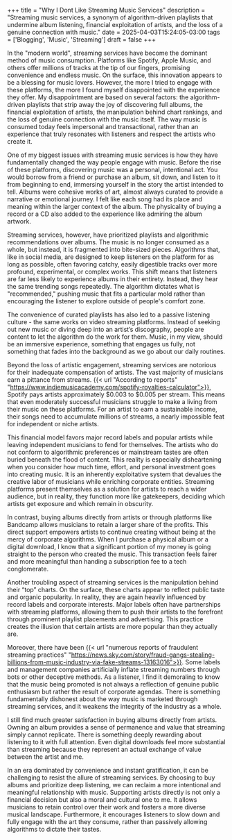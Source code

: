 +++
title = "Why I Dont Like Streaming Music Services"
description = "Streaming music services, a synonym of algorithm-driven playlists that undermine album listening, financial exploitation of artists, and the loss of a genuine connection with music."
date = 2025-04-03T15:24:05-03:00
tags = ['Blogging', 'Music', 'Streaming']
draft = false
+++

In the "modern world", streaming services have become the dominant method of music consumption. Platforms like Spotify, Apple Music, and others offer millions of tracks at the tip of our fingers, promising convenience and endless music. On the surface, this innovation appears to be a blessing for music lovers. However, the more I tried to engage with these platforms, the more I found myself disappointed with the experience they offer. My disappointment are based on several factors: the algorithm-driven playlists that strip away the joy of discovering full albums, the financial exploitation of artists, the manipulation behind chart rankings, and the loss of genuine connection with the music itself. The way music is consumed today feels impersonal and transactional, rather than an experience that truly resonates with listeners and respect the artists who create it.

One of my biggest issues with streaming music services is how they have fundamentally changed the way people engage with music. Before the rise of these platforms, discovering music was a personal, intentional act. You would borrow from a friend or purchase an album, sit down, and listen to it from beginning to end, immersing yourself in the story the artist intended to tell. Albums were cohesive works of art, almost always curated to provide a narrative or emotional journey. I felt like each song had its place and meaning within the larger context of the album. The physicality of buying a record or a CD also added to the experience like admiring the album artwork.

Streaming services, however, have prioritized playlists and algorithmic recommendations over albums. The music is no longer consumed as a whole, but instead, it is fragmented into bite-sized pieces. Algorithms that, like in social media, are designed to keep listeners on the platform for as long as possible, often favoring catchy, easily digestible tracks over more profound, experimental, or complex works. This shift means that listeners are far less likely to experience albums in their entirety. Instead, they hear the same trending songs repeatedly. The algorithm dictates what is "recommended," pushing music that fits a particular mold rather than encouraging the listener to explore outside of people's comfort zone.

The convenience of curated playlists has also led to a passive listening culture - the same works on video streaming platforms. Instead of seeking out new music or diving deep into an artist’s discography, people are content to let the algorithm do the work for them. Music, in my view, should be an immersive experience, something that engages us fully, not something that fades into the background as we go about our daily routines.

Beyond the loss of artistic engagement, streaming services are notorious for their inadequate compensation of artists. The vast majority of musicians earn a pittance from streams. 
{{< url "According to reports" "https://www.indiemusicacademy.com/spotify-royalties-calculator">}}, Spotify pays artists approximately $0.003 to $0.005 per stream. This means that even moderately successful musicians struggle to make a living from their music on these platforms. For an artist to earn a sustainable income, their songs need to accumulate millions of streams, a nearly impossible feat for independent or niche artists.

This financial model favors major record labels and popular artists while leaving independent musicians to fend for themselves. The artists who do not conform to algorithmic preferences or mainstream tastes are often buried beneath the flood of content. This reality is especially disheartening when you consider how much time, effort, and personal investment goes into creating music. It is an inherently exploitative system that devalues the creative labor of musicians while enriching corporate entities. Streaming platforms present themselves as a solution for artists to reach a wider audience, but in reality, they function more like gatekeepers, deciding which artists get exposure and which remain in obscurity.

In contrast, buying albums directly from artists or through platforms like Bandcamp allows musicians to retain a larger share of the profits. This direct support empowers artists to continue creating without being at the mercy of corporate algorithms. When I purchase a physical album or a digital download, I know that a significant portion of my money is going straight to the person who created the music. This transaction feels fairer and more meaningful than handing a subscription fee to a tech conglomerate.

Another troubling aspect of streaming services is the manipulation behind their “top” charts. On the surface, these charts appear to reflect public taste and organic popularity. In reality, they are again heavily influenced by record labels and corporate interests. Major labels often have partnerships with streaming platforms, allowing them to push their artists to the forefront through prominent playlist placements and advertising. This practice creates the illusion that certain artists are more popular than they actually are.

Moreover, there have been {{< url "numerous reports of fraudulent streaming practices" "https://news.sky.com/story/fraud-gangs-stealing-billions-from-music-industry-via-fake-streams-13163016">}}. Some labels and management companies artificially inflate streaming numbers through bots or other deceptive methods. As a listener, I find it demoraling to know that the music being promoted is not always a reflection of genuine public enthusiasm but rather the result of corporate agendas. There is something fundamentally dishonest about the way music is marketed through streaming services, and it weakens the integrity of the industry as a whole.

I still find much greater satisfaction in buying albums directly from artists. Owning an album provides a sense of permanence and value that streaming simply cannot replicate. There is something deeply rewarding about listening to it with full attention. Even digital downloads feel more substantial than streaming because they represent an actual exchange of value between the artist and me.

In an era dominated by convenience and instant gratification, it can be challenging to resist the allure of streaming services. By choosing to buy albums and prioritize deep listening, we can reclaim a more intentional and meaningful relationship with music. Supporting artists directly is not only a financial decision but also a moral and cultural one to me. It allows musicians to retain control over their work and fosters a more diverse musical landscape. Furthermore, it encourages listeners to slow down and fully engage with the art they consume, rather than passively allowing algorithms to dictate their tastes.